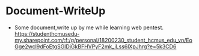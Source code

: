 # Document-WriteUp

- Some document,write up by me while learning web pentest.
 https://studenthcmusedu-my.sharepoint.com/:f:/g/personal/18200230_student_hcmus_edu_vn/EoGge2wcl9dFoEtgSGIDiGkBFHVPyF2mk_iLss6lXpJhrg?e=5k3CD6

